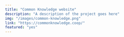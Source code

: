 ```yaml
---
title: "Common Knowledge website"
description: "A description of the project goes here"
img: "/images/common-knowledge.png"
link: "https://commonknowledge.coop/"
featured: "yes"
---
```

